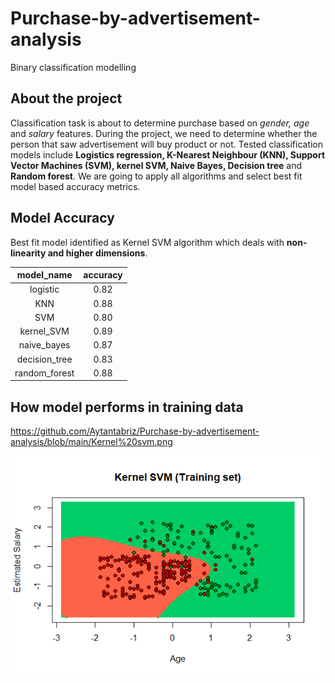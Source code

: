 # Purchase-by-advertisement-analysis
Binary classification modelling

## About the project
Classification task is about to determine purchase based on *gender, age* and *salary* features. During the project, we need to determine whether the person that saw advertisement will buy product or not.
Tested classification models include **Logistics regression, K-Nearest Neighbour (KNN), Support Vector Machines (SVM), kernel SVM, Naive Bayes, Decision tree** and **Random forest**. 
We are going to apply all algorithms and select best fit model based accuracy metrics.

## Model Accuracy
Best fit model identified as Kernel SVM algorithm which deals with **non-linearity and higher dimensions**.

| model_name | accuracy    |
| :---:   | :---: |
 logistic   |  0.82
KNN     |0.88
SVM    | 0.80
kernel_SVM   |  0.89
naive_bayes   |  0.87
decision_tree  |   0.83
random_forest  |   0.88

## How model performs in training data
https://github.com/Aytantabriz/Purchase-by-advertisement-analysis/blob/main/Kernel%20svm.png

![How model performs in training data](https://github.com/Aytantabriz/Purchase-by-advertisement-analysis/blob/main/Kernel%20svm.png?raw=true "Kernel SVM")

